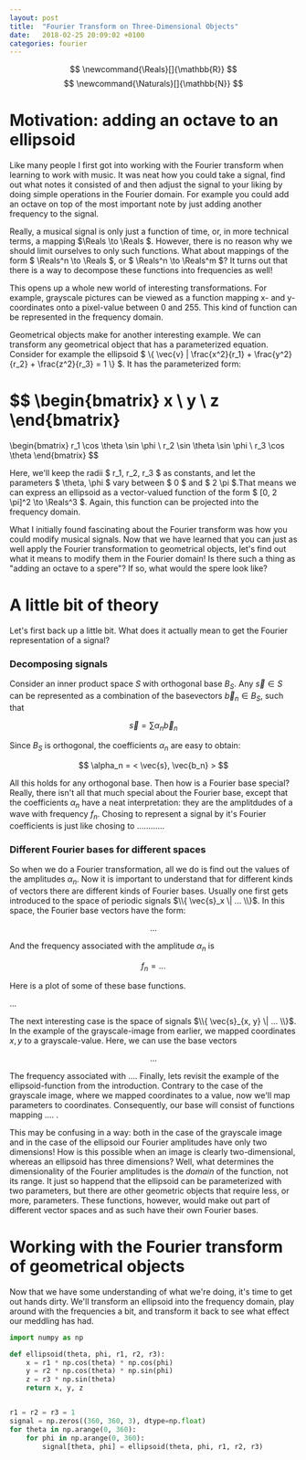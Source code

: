 ```yaml
---
layout: post
title:  "Fourier Transform on Three-Dimensional Objects"
date:   2018-02-25 20:09:02 +0100
categories: fourier
---
```

$$ \newcommand{\Reals}[]{\mathbb{R}} $$
$$ \newcommand{\Naturals}[]{\mathbb{N}} $$
# Motivation: adding an octave to an ellipsoid

Like many people I first got into working with the Fourier transform when learning to work with music. It was neat how you could take a signal, find out what notes it consisted of and then adjust the signal to your liking by doing simple operations in the Fourier domain. For example you could add an octave on top of the most important note by just adding another frequency to the signal.

Really, a musical signal is only just a function of time, or, in more technical terms, a mapping $\Reals \to \Reals $. However, there is no reason why we should limit ourselves to only such functions. What about mappings of the form $ \Reals^n \to \Reals $, or $ \Reals^n \to \Reals^m $? It turns out that there is a way to decompose these functions into frequencies as well!

This opens up a whole new world of interesting transformations. For example, grayscale pictures can be viewed as a function mapping x- and y-coordinates onto a pixel-value between 0 and 255. This kind of function can be represented in the frequency domain.

Geometrical objects make for another interesting example. We can transform any geometrical object that has a parameterized equation. Consider for example the ellipsoid $ \\{ \vec{v} \| \frac{x^2}{r_1} + \frac{y^2}{r_2} + \frac{z^2}{r_3} = 1 \\} $. It has the parameterized form: 


$$
\begin{bmatrix}
x \\
y \\
z
\end{bmatrix}
=
\begin{bmatrix}
r_1 \cos \theta \sin \phi \\
r_2 \sin \theta \sin \phi \\
r_3 \cos \theta
\end{bmatrix}
$$

Here, we'll keep the radii $ r_1, r_2, r_3 $ as constants, and let the parameters $ \theta, \phi $ vary between $ 0 $ and $ 2 \pi $.That means we can express an ellipsoid as a vector-valued function of the form $ [0, 2 \pi]^2 \to \Reals^3 $. Again, this function can be projected into the frequency domain.

What I initially found fascinating about the Fourier transform was how you could modify musical signals. Now that we have learned that you can just as well apply the Fourier transformation to geometrical objects, let's find out what it means to modify them in the Fourier domain! Is there such a thing as "adding an octave to a spere"? If so, what would the spere look like?


# A little bit of theory

Let's first back up a little bit. What does it actually mean to get the Fourier representation of a signal?

### Decomposing signals

Consider an inner product space $S$ with orthogonal base $B_S$. Any $\vec{s} \in S$ can be represented as a combination of the basevectors $\vec{b}_n \in B_S$, such that

$$\vec{s} = \sum \alpha_n \vec{b}_n $$

Since $B_S$ is orthogonal, the coefficients $\alpha_n$ are easy to obtain:

$$ \alpha_n = < \vec{s}, \vec{b_n} > $$

All this holds for any orthogonal base. Then how is a Fourier base special? Really, there isn't all that much special about the Fourier base, except that the coefficients $\alpha_n$ have a neat interpretation: they are the amplitdudes of a wave with frequency $f_n$. Chosing to represent a signal by it's Fourier coefficients is just like chosing to ............

### Different Fourier bases for different spaces

So when we do a Fourier transformation, all we do is find out the values of the amplitudes $\alpha_n$. Now it is important to understand that for different kinds of vectors there are different kinds of Fourier bases. Usually one first gets introduced to the space of periodic signals $\\{ \vec{s}_x \| ... \\}$. In this space, the Fourier base vectors have the form:

$$ ... $$

And the frequency associated with the amplitude $\alpha_n$ is

$$ f_n = ... $$

Here is a plot of some of these base functions.

...

The next interesting case is the space of signals $\\{ \vec{s}_{x, y} \| ... \\}$. In the example of the grayscale-image from earlier, we mapped coordinates $x, y$ to a grayscale-value. Here, we can use the base vectors

$$ ... $$

The frequency associated with ....
Finally, lets revisit the example of the ellipsoid-function from the introduction. Contrary to the case of the grayscale image, where we mapped coordinates to a value, now we'll map parameters to coordinates. Consequently, our base will consist of functions mapping .... . 

This may be confusing in a way: both in the case of the grayscale image and in the case of the ellipsoid our Fourier amplitudes have only two dimensions! How is this possible when an image is clearly two-dimensional, whereas an ellipsoid has three dimensions? Well, what determines the dimensionality of the Fourier amplitudes is the *domain* of the function, not its range. It just so happend that the ellipsoid can be parameterized with two parameters, but there are other geometric objects that require less, or more, parameters. These functions, however, would make out part of different vector spaces and as such have their own Fourier bases.  


# Working with the Fourier transform of geometrical objects

Now that we have some understanding of what we're doing, it's time to get out hands dirty. We'll transform an ellipsoid into the frequency domain, play around with the frequencies a bit, and transform it back to see what effect our meddling has had. 



```python
import numpy as np

def ellipsoid(theta, phi, r1, r2, r3):
    x = r1 * np.cos(theta) * np.cos(phi)
    y = r2 * np.cos(theta) * np.sin(phi)
    z = r3 * np.sin(theta)
    return x, y, z


r1 = r2 = r3 = 1
signal = np.zeros((360, 360, 3), dtype=np.float)
for theta in np.arange(0, 360):
    for phi in np.arange(0, 360):
    	signal[theta, phi] = ellipsoid(theta, phi, r1, r2, r3)

```
